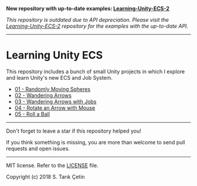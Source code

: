 **New repository with up-to-date examples: [Learning-Unity-ECS-2](https://github.com/starikcetin/Learning-Unity-ECS-2)**

_This repository is outdated due to API depreciation. Please visit the [Learning-Unity-ECS-2](https://github.com/starikcetin/Learning-Unity-ECS-2) repository for the examples with the up-to-date API._

---

# Learning Unity ECS #
This repository includes a bunch of small Unity projects in which I explore and learn Unity's new ECS and Job System.

- [01 - Randomly Moving Spheres](/01%20-%20Randomly%20Moving%20Spheres)
- [02 - Wandering Arrows](/02%20-%20Wandering%20Arrows)
- [03 - Wandering Arrows with Jobs](/03%20-%20Wandering%20Arrows%20with%20Jobs)
- [04 - Rotate an Arrow with Mouse](/04%20-%20Rotate%20an%20Arrow%20with%20Mouse)
- [05 - Roll a Ball](/05%20-%20Roll%20a%20Ball)

----

Don't forget to leave a star if this repository helped you!

If you think something is missing, you are more than welcome to send pull requests and open issues.

----

MIT license. Refer to the [LICENSE](https://github.com/starikcetin/Learning-Unity-ECS/blob/master/LICENSE) file.

Copyright (c) 2018 S. Tarık Çetin
